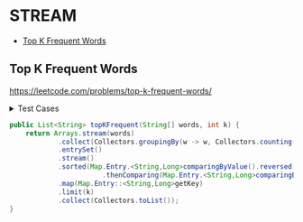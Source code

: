 # STREAM

+ [Top K Frequent Words](#top-k-frequent-words)
<!---->

## Top K Frequent Words

https://leetcode.com/problems/top-k-frequent-words/

<details>
    <summary> Test Cases </summary>

``` java
import org.junit.jupiter.api.BeforeEach;
import org.junit.jupiter.api.Test;

import java.util.List;

import static org.junit.jupiter.api.Assertions.*;


class LeetcodeSolutionTest {
    private LeetcodeSolution solution;

    @BeforeEach
    void setSolution() {
        solution = new LeetcodeSolution();
    }

    @Test
    void testFirstCaseTopKFrequent(){
        int k = 2;
        String[] words = new String[] {"i","love","leetcode","i","love","coding"};
        assertEquals(List.of("i","love"), solution.topKFrequent(words, k));
    }

    @Test
    void testSecondCaseTopKFrequent(){
        int k = 4;
        String[] words = new String[] {"the","day","is","sunny","the","the","the","sunny","is","is"};
        assertEquals(List.of("the","is","sunny","day"), solution.topKFrequent(words, k));
    }

}    
``` 
</details>

```java
public List<String> topKFrequent(String[] words, int k) {
    return Arrays.stream(words)
            .collect(Collectors.groupingBy(w -> w, Collectors.counting()))
            .entrySet()
            .stream()
            .sorted(Map.Entry.<String,Long>comparingByValue().reversed()
                       .thenComparing(Map.Entry.<String,Long>comparingByKey()))
            .map(Map.Entry::<String,Long>getKey)
            .limit(k)
            .collect(Collectors.toList());
}
```
